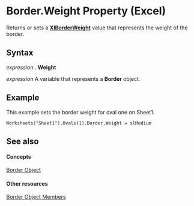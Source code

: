
# Border.Weight Property (Excel)

Returns or sets a  **[XlBorderWeight](44dd8e9d-144f-d208-1f62-ddb264933440.md)** value that represents the weight of the border.


## Syntax

 _expression_ . **Weight**

 _expression_ A variable that represents a **Border** object.


## Example

This example sets the border weight for oval one on Sheet1.


```
Worksheets("Sheet1").Ovals(1).Border.Weight = xlMedium
```


## See also


#### Concepts


[Border Object](bca516bf-7c0f-f9df-078d-dfb522f256f3.md)
#### Other resources


[Border Object Members](9894a092-7e82-4108-3463-c6d7b542659c.md)

